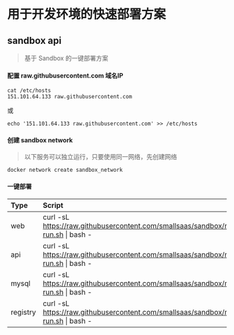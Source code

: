 # 用于开发环境的快速部署方案

## sandbox api
> 基于 Sandbox 的一键部署方案

#### 配置 raw.githubusercontent.com 域名IP
```
cat /etc/hosts
151.101.64.133 raw.githubusercontent.com
```
或
```
echo '151.101.64.133 raw.githubusercontent.com' >> /etc/hosts
```

#### 创建 sandbox network
> 以下服务可以独立运行，只要使用同一网络，先创建网络
```
docker network create sandbox_network
```


#### 一键部署
| Type     | Script                                                       | Link                                                    |
| :------- | :----------------------------------------------------------- | ------------------------------------------------------- |
| web      | curl -sL https://raw.githubusercontent.com/smallsaas/sandbox/master/tag/web/docker-run.sh \| bash - | [sandbox-web](https://github.com/smallsaas/sandbox-web) |
| api      | curl -sL https://raw.githubusercontent.com/smallsaas/sandbox/master/tag/api/docker-run.sh \| bash - | [sandbox-api](https://github.com/smallsaas/sandbox-api) |
| mysql    | curl -sL https://raw.githubusercontent.com/smallsaas/sandbox/master/tag/mysql/docker-run.sh \| bash - | [docker-compose.yml](./tag/mysql/docker-compose.yml)    |
| registry | curl -sL https://raw.githubusercontent.com/smallsaas/sandbox/master/tag/registry/docker-run.sh \| bash - |                                                         |
